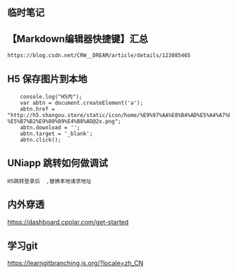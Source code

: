 ## 临时笔记 


## 【Markdown编辑器快捷键】汇总  
    https://blog.csdn.net/CRW__DREAM/article/details/123085465
## H5  保存图片到本地

        console.log("H5内");
		var abtn = document.createElement('a');
		abtn.href = "http://h5.shangou.store/static/icon/home/%E9%97%AA%E8%B4%AD%E5%A4%A7%E6%A8%A1%E5%9E%8B-%E5%B7%B2%E9%80%89%E4%B8%AD@2x.png";
		abtn.download = '';
		abtn.target = '_blank';
		abtn.click();

## UNiapp 跳转如何做调试 
    H5跳转登录后  ,替换本地请求地址    
	    
## 内外穿透 

https://dashboard.cpolar.com/get-started

## 学习git 

https://learngitbranching.js.org/?locale=zh_CN


